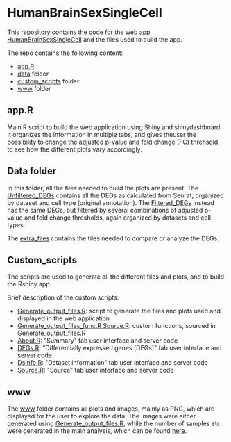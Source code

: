 # HumanBrainSexSingleCell

This repository contains the code for the web app [HumanBrainSexSingleCell](link) and the files used to build the app. 

The repo contains the following content:
- [app.R](app.R)
- [data](data/) folder
- [custom_scripts](custom_scripts/) folder
- [www](www/) folder

## app.R

Main R script to build the web application using Shiny and shinydashboard. It organizes the information in multiple tabs, and gives theuser the possibility to change the adjusted p-value and fold change (FC) threhsold, to see how the different plots vary accordingly. 

## Data folder

In this folder, all the files needed to build the plots are present. The [Unfiltered_DEGs](data/Unfiltered_DEGs/) contains all the DEGs as calculated from Seurat, organized by dataset and cell type (original annotation). The [Filtered_DEGs](data/Filtered_DEGs/) instead has the same DEGs, but filtered by several combinations of adjusted p-value and fold change thresholds, again organized by datasets and cell types. 

The [extra_files](data/extra_files/) contains the files needed to compare or analyze the DEGs. 


## Custom_scripts

The scripts are used to generate all the different files and plots, and to build the Rshiny app. 

Brief description of the custom scripts:
- [Generate_output_files.R](custom_scripts/Generate_output_files.R): script to generate the files and plots used and displayed in the web application
- [Generate_output_files_func.R Source.R](custom_scripts/Generate_output_files_func.R): custom functions, sourced in Generate_output_files.R
- [About.R](custom_scripts/About.R): "Summary" tab user interface and server code
- [DEGs.R](custom_scripts/DEGs.R): "Differentially expressed genes (DEGs)" tab user interface and server code
- [DsInfo.R](custom_scripts/DsInfo.R): "Dataset information" tab user interface and server code
- [Source.R](custom_scripts/Source.R): "Source" tab user interface and server code


## www

The [www](www/) folder contains all plots and images, mainly as PNG, which are displayed for the user to explore the data. The images were either generated using [Generate_output_files.R](custom_scripts/Generate_output_files.R), while the number of samples etc were generated in the main analysis, which can be found [here](https://github.com/aurazelco/MSc_Thesis_scripts/tree/main/Suppl_files). 